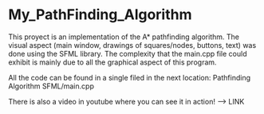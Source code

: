 # My_PathFinding_Algorithm

This proyect is an implementation of the A* pathfinding algorithm. The visual aspect (main window, drawings of squares/nodes, buttons, text) was done using the SFML library.
The complexity that the main.cpp file could exhibit is mainly due to all the graphical aspect of this program.

All the code can be found in a single filed in the next location: Pathfinding Algorithm SFML/main.cpp

There is also a video in youtube where you can see it in action! --> LINK
